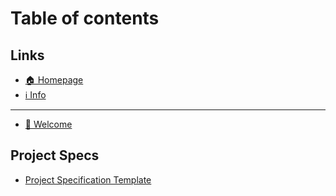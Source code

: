 # Table of contents

## Links

* [🏠 Homepage](https://roseto.space)
* [ℹ Info](https://app.gitbook.com/o/sfq4aQvobKUVNISfKWwF/s/cJl69iytunJP4299q5wA/)

***

* [👋 Welcome](README.md)

## Project Specs

* [Project Specification Template](project-specs/project-specification-template.md)
